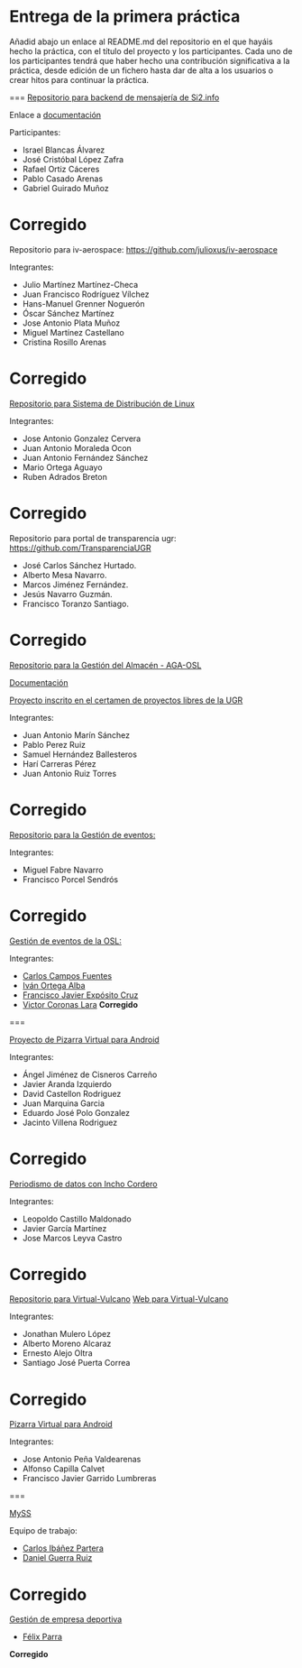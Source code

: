 # Entrega de la primera práctica

Añadid abajo un enlace al README.md del repositorio en el que hayáis hecho la práctica, con el título del proyecto y los participantes. Cada uno de los participantes tendrá que haber hecho una contribución significativa a la práctica, desde edición de un fichero hasta dar de alta a los usuarios o crear hitos para continuar la práctica.


===
[Repositorio para backend de mensajería de Si2.info](https://github.com/iblancasa/BackendSI2-IV)

Enlace a [documentación](https://github.com/iblancasa/BackendSI2-IV/blob/master/Documentaci%C3%B3n/Documentaci%C3%B3n.md)

Participantes:
+ Israel Blancas Álvarez
+ José Cristóbal López Zafra
+ Rafael Ortiz Cáceres
+ Pablo Casado Arenas
+ Gabriel Guirado Muñoz

**Corregido**
===

Repositorio para iv-aerospace: https://github.com/julioxus/iv-aerospace

Integrantes:

* Julio Martínez Martínez-Checa
* Juan Francisco Rodríguez Vílchez
* Hans-Manuel Grenner Noguerón
* Óscar Sánchez Martínez
* Jose Antonio Plata Muñoz
* Miguel Martínez Castellano
* Cristina Rosillo Arenas

**Corregido**
===  

[Repositorio para Sistema de Distribución de Linux](https://github.com/freeLinuxDistroDeployed)

Integrantes:

* Jose Antonio Gonzalez Cervera
* Juan Antonio Moraleda Ocon 
* Juan Antonio Fernández Sánchez 
* Mario Ortega Aguayo
* Ruben Adrados Breton

**Corregido** 
===

Repositorio para portal de transparencia ugr: https://github.com/TransparenciaUGR
+ José Carlos Sánchez Hurtado. <br />
+ Alberto Mesa Navarro. <br />
+ Marcos Jiménez Fernández. <br />
+ Jesús Navarro Guzmán. <br />
+ Francisco Toranzo Santiago. <br />

**Corregido** 
===

[Repositorio para la Gestión del Almacén - AGA-OSL](https://github.com/Samu92/AGA-OSL)

[Documentación](https://github.com/Samu92/AGA-OSL/blob/master/Documentaci%C3%B3n%20proyecto%20de%20gesti%C3%B3n%20automatizada%20de%20almac%C3%A9n%20de%20reciclaje.md)

[Proyecto inscrito en el certamen de proyectos libres de la UGR](http://osl.ugr.es/bases-de-los-premios-a-proyectos-libres-de-la-ugr/)

Integrantes:
+ Juan Antonio Marín Sánchez
+ Pablo Perez Ruiz
+ Samuel Hernández Ballesteros
+ Harí Carreras Pérez
+ Juan Antonio Ruiz Torres


**Corregido**
===

[Repositorio para la Gestión de eventos:](https://github.com/miguelfabre/Proyecto)

Integrantes:
+ Miguel Fabre Navarro
+ Francisco Porcel Sendrós

**Corregido**
===
[Gestión de eventos de la OSL:](https://github.com/OSL-Students-Developers/gestor-de-eventos)

Integrantes:
+ [Carlos Campos Fuentes](http://github.com/ccamposfuentes)
+ [Iván Ortega Alba](http://github.com/ivanortegaalba)
+ [Francisco Javier Expósito Cruz](http://github.com/franexposito)
+ [Victor Coronas Lara](http://github.com/VictorCoronas)
**Corregido**

===

[Proyecto de Pizarra Virtual para Android](https://github.com/IV-2014/VirtualBoard.git)


Integrantes:

+ Ángel Jiménez de Cisneros Carreño
+ Javier Aranda Izquierdo
+ David Castellon Rodriguez
+ Juan Marquina Garcia
+ Eduardo José Polo Gonzalez
+ Jacinto Villena Rodriguez

**Corregido**
===
[Periodismo de datos con Incho Cordero](https://github.com/javiergama8/Proyecto)

Integrantes:

+ Leopoldo Castillo Maldonado
+ Javier García Martínez
+ Jose Marcos Leyva Castro

**Corregido**
===

[Repositorio para Virtual-Vulcano](https://github.com/ernestoalejo/virtual-vulcano)
[Web para Virtual-Vulcano](http://ernestoalejo.github.io/virtual-vulcano/)

Integrantes:

+ Jonathan Mulero López
+ Alberto Moreno Alcaraz
+ Ernesto Alejo Oltra
+ Santiago José Puerta Correa

**Corregido**
===

[Pizarra Virtual para Android](https://github.com/JosePV/VirtualBoard)


Integrantes:

+ Jose Antonio Peña Valdearenas
+ Alfonso Capilla Calvet
+ Francisco Javier Garrido Lumbreras

===

[MySS](https://github.com/Xripa/MySS)

Equipo de trabajo:

* [Carlos Ibáñez Partera](https://github.com/Xripa)
* [Daniel Guerra Ruiz](https://github.com/danigrz)

**Corregido**
===

[Gestión de empresa deportiva](https://github.com/felixparra/ProyectoIV) 
+ [Félix Parra](https://github.com/felixparra)

**Corregido**
